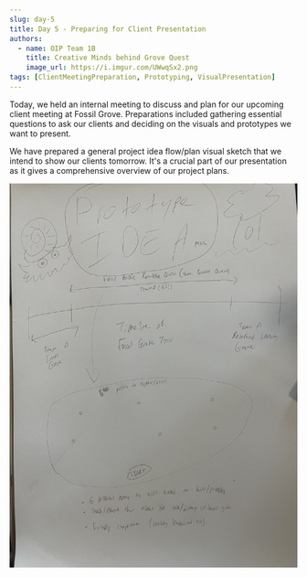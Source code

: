 ```yaml
---
slug: day-5
title: Day 5 - Preparing for Client Presentation
authors:
  - name: OIP Team 1B
    title: Creative Minds behind Grove Quest
    image_url: https://i.imgur.com/UWwqSx2.png
tags: [ClientMeetingPreparation, Prototyping, VisualPresentation]
---
```


Today, we held an internal meeting to discuss and plan for our upcoming client meeting at Fossil Grove. Preparations included gathering essential questions to ask our clients and deciding on the visuals and prototypes we want to present.

We have prepared a general project idea flow/plan visual sketch that we intend to show our clients tomorrow. It's a crucial part of our presentation as it gives a comprehensive overview of our project plans.

![Project Idea Flow](../static/img/blog/day5_project_idea_flow.png)
